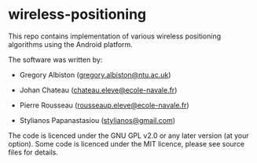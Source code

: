 wireless-positioning
====================

This repo contains implementation of various wireless positioning algorithms using the Android platform.

The software was written by:


* Gregory Albiston (gregory.albiston@ntu.ac.uk)

* Johan Chateau (chateau.eleve@ecole-navale.fr)

* Pierre Rousseau (rousseaup.eleve@ecole-navale.fr)

* Stylianos Papanastasiou (stylianos@gmail.com)

The code is licenced under the GNU GPL v2.0 or any later version (at your option). Some code is licenced under the MIT licence, please see source files for details.